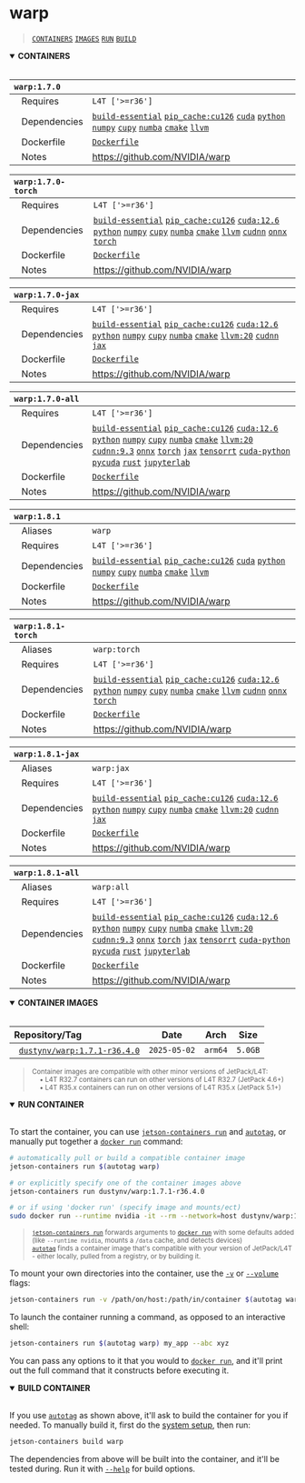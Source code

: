 # warp

> [`CONTAINERS`](#user-content-containers) [`IMAGES`](#user-content-images) [`RUN`](#user-content-run) [`BUILD`](#user-content-build)

<details open>
<summary><b><a id="containers">CONTAINERS</a></b></summary>
<br>

| **`warp:1.7.0`** | |
| :-- | :-- |
| &nbsp;&nbsp;&nbsp;Requires | `L4T ['>=r36']` |
| &nbsp;&nbsp;&nbsp;Dependencies | [`build-essential`](/packages/build/build-essential) [`pip_cache:cu126`](/packages/cuda/cuda) [`cuda`](/packages/cuda/cuda) [`python`](/packages/build/python) [`numpy`](/packages/numeric/numpy) [`cupy`](/packages/numeric/cupy) [`numba`](/packages/numeric/numba) [`cmake`](/packages/build/cmake/cmake_pip) [`llvm`](/packages/build/llvm) |
| &nbsp;&nbsp;&nbsp;Dockerfile | [`Dockerfile`](Dockerfile) |
| &nbsp;&nbsp;&nbsp;Notes | https://github.com/NVIDIA/warp |

| **`warp:1.7.0-torch`** | |
| :-- | :-- |
| &nbsp;&nbsp;&nbsp;Requires | `L4T ['>=r36']` |
| &nbsp;&nbsp;&nbsp;Dependencies | [`build-essential`](/packages/build/build-essential) [`pip_cache:cu126`](/packages/cuda/cuda) [`cuda:12.6`](/packages/cuda/cuda) [`python`](/packages/build/python) [`numpy`](/packages/numeric/numpy) [`cupy`](/packages/numeric/cupy) [`numba`](/packages/numeric/numba) [`cmake`](/packages/build/cmake/cmake_pip) [`llvm`](/packages/build/llvm) [`cudnn`](/packages/cuda/cudnn) [`onnx`](/packages/ml/onnx) [`torch`](/packages/pytorch) |
| &nbsp;&nbsp;&nbsp;Dockerfile | [`Dockerfile`](Dockerfile) |
| &nbsp;&nbsp;&nbsp;Notes | https://github.com/NVIDIA/warp |

| **`warp:1.7.0-jax`** | |
| :-- | :-- |
| &nbsp;&nbsp;&nbsp;Requires | `L4T ['>=r36']` |
| &nbsp;&nbsp;&nbsp;Dependencies | [`build-essential`](/packages/build/build-essential) [`pip_cache:cu126`](/packages/cuda/cuda) [`cuda:12.6`](/packages/cuda/cuda) [`python`](/packages/build/python) [`numpy`](/packages/numeric/numpy) [`cupy`](/packages/numeric/cupy) [`numba`](/packages/numeric/numba) [`cmake`](/packages/build/cmake/cmake_pip) [`llvm:20`](/packages/build/llvm) [`cudnn`](/packages/cuda/cudnn) [`jax`](/packages/ml/jax) |
| &nbsp;&nbsp;&nbsp;Dockerfile | [`Dockerfile`](Dockerfile) |
| &nbsp;&nbsp;&nbsp;Notes | https://github.com/NVIDIA/warp |

| **`warp:1.7.0-all`** | |
| :-- | :-- |
| &nbsp;&nbsp;&nbsp;Requires | `L4T ['>=r36']` |
| &nbsp;&nbsp;&nbsp;Dependencies | [`build-essential`](/packages/build/build-essential) [`pip_cache:cu126`](/packages/cuda/cuda) [`cuda:12.6`](/packages/cuda/cuda) [`python`](/packages/build/python) [`numpy`](/packages/numeric/numpy) [`cupy`](/packages/numeric/cupy) [`numba`](/packages/numeric/numba) [`cmake`](/packages/build/cmake/cmake_pip) [`llvm:20`](/packages/build/llvm) [`cudnn:9.3`](/packages/cuda/cudnn) [`onnx`](/packages/ml/onnx) [`torch`](/packages/pytorch) [`jax`](/packages/ml/jax) [`tensorrt`](/packages/cuda/tensorrt) [`cuda-python`](/packages/cuda/cuda-python) [`pycuda`](/packages/cuda/pycuda) [`rust`](/packages/build/rust) [`jupyterlab`](/packages/code/jupyterlab) |
| &nbsp;&nbsp;&nbsp;Dockerfile | [`Dockerfile`](Dockerfile) |
| &nbsp;&nbsp;&nbsp;Notes | https://github.com/NVIDIA/warp |

| **`warp:1.8.1`** | |
| :-- | :-- |
| &nbsp;&nbsp;&nbsp;Aliases | `warp` |
| &nbsp;&nbsp;&nbsp;Requires | `L4T ['>=r36']` |
| &nbsp;&nbsp;&nbsp;Dependencies | [`build-essential`](/packages/build/build-essential) [`pip_cache:cu126`](/packages/cuda/cuda) [`cuda`](/packages/cuda/cuda) [`python`](/packages/build/python) [`numpy`](/packages/numeric/numpy) [`cupy`](/packages/numeric/cupy) [`numba`](/packages/numeric/numba) [`cmake`](/packages/build/cmake/cmake_pip) [`llvm`](/packages/build/llvm) |
| &nbsp;&nbsp;&nbsp;Dockerfile | [`Dockerfile`](Dockerfile) |
| &nbsp;&nbsp;&nbsp;Notes | https://github.com/NVIDIA/warp |

| **`warp:1.8.1-torch`** | |
| :-- | :-- |
| &nbsp;&nbsp;&nbsp;Aliases | `warp:torch` |
| &nbsp;&nbsp;&nbsp;Requires | `L4T ['>=r36']` |
| &nbsp;&nbsp;&nbsp;Dependencies | [`build-essential`](/packages/build/build-essential) [`pip_cache:cu126`](/packages/cuda/cuda) [`cuda:12.6`](/packages/cuda/cuda) [`python`](/packages/build/python) [`numpy`](/packages/numeric/numpy) [`cupy`](/packages/numeric/cupy) [`numba`](/packages/numeric/numba) [`cmake`](/packages/build/cmake/cmake_pip) [`llvm`](/packages/build/llvm) [`cudnn`](/packages/cuda/cudnn) [`onnx`](/packages/ml/onnx) [`torch`](/packages/pytorch) |
| &nbsp;&nbsp;&nbsp;Dockerfile | [`Dockerfile`](Dockerfile) |
| &nbsp;&nbsp;&nbsp;Notes | https://github.com/NVIDIA/warp |

| **`warp:1.8.1-jax`** | |
| :-- | :-- |
| &nbsp;&nbsp;&nbsp;Aliases | `warp:jax` |
| &nbsp;&nbsp;&nbsp;Requires | `L4T ['>=r36']` |
| &nbsp;&nbsp;&nbsp;Dependencies | [`build-essential`](/packages/build/build-essential) [`pip_cache:cu126`](/packages/cuda/cuda) [`cuda:12.6`](/packages/cuda/cuda) [`python`](/packages/build/python) [`numpy`](/packages/numeric/numpy) [`cupy`](/packages/numeric/cupy) [`numba`](/packages/numeric/numba) [`cmake`](/packages/build/cmake/cmake_pip) [`llvm:20`](/packages/build/llvm) [`cudnn`](/packages/cuda/cudnn) [`jax`](/packages/ml/jax) |
| &nbsp;&nbsp;&nbsp;Dockerfile | [`Dockerfile`](Dockerfile) |
| &nbsp;&nbsp;&nbsp;Notes | https://github.com/NVIDIA/warp |

| **`warp:1.8.1-all`** | |
| :-- | :-- |
| &nbsp;&nbsp;&nbsp;Aliases | `warp:all` |
| &nbsp;&nbsp;&nbsp;Requires | `L4T ['>=r36']` |
| &nbsp;&nbsp;&nbsp;Dependencies | [`build-essential`](/packages/build/build-essential) [`pip_cache:cu126`](/packages/cuda/cuda) [`cuda:12.6`](/packages/cuda/cuda) [`python`](/packages/build/python) [`numpy`](/packages/numeric/numpy) [`cupy`](/packages/numeric/cupy) [`numba`](/packages/numeric/numba) [`cmake`](/packages/build/cmake/cmake_pip) [`llvm:20`](/packages/build/llvm) [`cudnn:9.3`](/packages/cuda/cudnn) [`onnx`](/packages/ml/onnx) [`torch`](/packages/pytorch) [`jax`](/packages/ml/jax) [`tensorrt`](/packages/cuda/tensorrt) [`cuda-python`](/packages/cuda/cuda-python) [`pycuda`](/packages/cuda/pycuda) [`rust`](/packages/build/rust) [`jupyterlab`](/packages/code/jupyterlab) |
| &nbsp;&nbsp;&nbsp;Dockerfile | [`Dockerfile`](Dockerfile) |
| &nbsp;&nbsp;&nbsp;Notes | https://github.com/NVIDIA/warp |

</details>

<details open>
<summary><b><a id="images">CONTAINER IMAGES</a></b></summary>
<br>

| Repository/Tag | Date | Arch | Size |
| :-- | :--: | :--: | :--: |
| &nbsp;&nbsp;[`dustynv/warp:1.7.1-r36.4.0`](https://hub.docker.com/r/dustynv/warp/tags) | `2025-05-02` | `arm64` | `5.0GB` |

> <sub>Container images are compatible with other minor versions of JetPack/L4T:</sub><br>
> <sub>&nbsp;&nbsp;&nbsp;&nbsp;• L4T R32.7 containers can run on other versions of L4T R32.7 (JetPack 4.6+)</sub><br>
> <sub>&nbsp;&nbsp;&nbsp;&nbsp;• L4T R35.x containers can run on other versions of L4T R35.x (JetPack 5.1+)</sub><br>
</details>

<details open>
<summary><b><a id="run">RUN CONTAINER</a></b></summary>
<br>

To start the container, you can use [`jetson-containers run`](/docs/run.md) and [`autotag`](/docs/run.md#autotag), or manually put together a [`docker run`](https://docs.docker.com/engine/reference/commandline/run/) command:
```bash
# automatically pull or build a compatible container image
jetson-containers run $(autotag warp)

# or explicitly specify one of the container images above
jetson-containers run dustynv/warp:1.7.1-r36.4.0

# or if using 'docker run' (specify image and mounts/ect)
sudo docker run --runtime nvidia -it --rm --network=host dustynv/warp:1.7.1-r36.4.0
```
> <sup>[`jetson-containers run`](/docs/run.md) forwards arguments to [`docker run`](https://docs.docker.com/engine/reference/commandline/run/) with some defaults added (like `--runtime nvidia`, mounts a `/data` cache, and detects devices)</sup><br>
> <sup>[`autotag`](/docs/run.md#autotag) finds a container image that's compatible with your version of JetPack/L4T - either locally, pulled from a registry, or by building it.</sup>

To mount your own directories into the container, use the [`-v`](https://docs.docker.com/engine/reference/commandline/run/#volume) or [`--volume`](https://docs.docker.com/engine/reference/commandline/run/#volume) flags:
```bash
jetson-containers run -v /path/on/host:/path/in/container $(autotag warp)
```
To launch the container running a command, as opposed to an interactive shell:
```bash
jetson-containers run $(autotag warp) my_app --abc xyz
```
You can pass any options to it that you would to [`docker run`](https://docs.docker.com/engine/reference/commandline/run/), and it'll print out the full command that it constructs before executing it.
</details>
<details open>
<summary><b><a id="build">BUILD CONTAINER</b></summary>
<br>

If you use [`autotag`](/docs/run.md#autotag) as shown above, it'll ask to build the container for you if needed.  To manually build it, first do the [system setup](/docs/setup.md), then run:
```bash
jetson-containers build warp
```
The dependencies from above will be built into the container, and it'll be tested during.  Run it with [`--help`](/jetson_containers/build.py) for build options.
</details>
